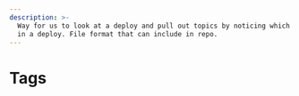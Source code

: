 ```yaml
---
description: >-
  Way for us to look at a deploy and pull out topics by noticing which Files are
  in a deploy. File format that can include in repo.
---
```


# Tags

